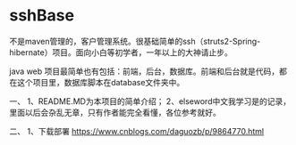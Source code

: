 # sshBase
不是maven管理的，客户管理系统。很基础简单的ssh（struts2-Spring-hibernate）项目。面向小白等初学者，一年以上的大神请止步。

java web 项目最简单也有包括：前端，后台，数据库。前端和后台就是代码，都在这个项目里，数据库脚本在database文件夹中。

一、
1、README.MD为本项目的简单介绍；
2、elseword中文我学习是的记录，里面以后会杂乱无章，只有作者能完全看懂，各位参考就好。


二、
1、下载部署
https://www.cnblogs.com/daguozb/p/9864770.html
